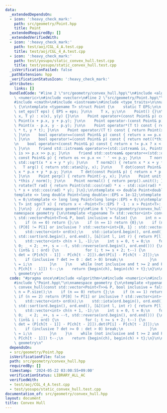 ```yaml
---
data:
  _extendedDependsOn:
  - icon: ':heavy_check_mark:'
    path: src/geometry/Point.hpp
    title: Point
  _extendedRequiredBy: []
  _extendedVerifiedWith:
  - icon: ':heavy_check_mark:'
    path: test/aoj/CGL_4_A.test.cpp
    title: test/aoj/CGL_4_A.test.cpp
  - icon: ':heavy_check_mark:'
    path: test/yosupo/static_convex_hull.test.cpp
    title: test/yosupo/static_convex_hull.test.cpp
  _isVerificationFailed: false
  _pathExtension: hpp
  _verificationStatusIcon: ':heavy_check_mark:'
  attributes:
    links: []
  bundledCode: "#line 2 \"src/geometry/convex_hull.hpp\"\n#include <algorithm>\n#include\
    \ <numeric>\n#include <vector>\n#line 2 \"src/geometry/Point.hpp\"\n#include <cassert>\n\
    #include <cmath>\n#include <iostream>\n#include <type_traits>\n\nnamespace geometry\
    \ {\n\ntemplate <typename T> struct Point {\n    static T EPS;\n\n    static void\
    \ set_eps(T eps) { EPS = eps; }\n\n    T x, y;\n\n    Point() {}\n\n    Point(T\
    \ x, T y) : x(x), y(y) {}\n\n    Point operator+(const Point& p) const { return\
    \ Point(x + p.x, y + p.y); }\n\n    Point operator-(const Point& p) const { return\
    \ Point(x - p.x, y - p.y); }\n\n    Point operator*(T t) const { return Point(x\
    \ * t, y * t); }\n\n    Point operator/(T t) const { return Point(x / t, y / t);\
    \ }\n\n    bool operator==(const Point& p) const { return x == p.x and y == p.y;\
    \ }\n\n    bool operator!=(const Point& p) const { return not((*this) == p); }\n\
    \n    bool operator<(const Point& p) const { return x != p.x ? x < p.x : y < p.y;\
    \ }\n\n    friend std::istream& operator>>(std::istream& is, Point& p) { return\
    \ is >> p.x >> p.y; }\n\n    friend std::ostream& operator<<(std::ostream& os,\
    \ const Point& p) { return os << p.x << ' ' << p.y; }\n\n    T norm() { return\
    \ std::sqrt(x * x + y * y); }\n\n    T norm2() { return x * x + y * y; }\n\n \
    \   T arg() { return std::atan2(y, x); }\n\n    T dot(const Point& p) { return\
    \ x * p.x + y * p.y; }\n\n    T det(const Point& p) { return x * p.y - y * p.x;\
    \ }\n\n    Point perp() { return Point(-y, x); }\n\n    Point unit() { return\
    \ *this / norm(); }\n\n    Point normal() { return perp().unit(); }\n\n    Point\
    \ rotate(T rad) { return Point(std::cos(rad) * x - std::sin(rad) * y, std::sin(rad)\
    \ * x + std::cos(rad) * y); }\n};\n\ntemplate <> double Point<double>::EPS = 1e-9;\n\
    template <> long double Point<long double>::EPS = 1e-12;\ntemplate <> int Point<int>::EPS\
    \ = 0;\ntemplate <> long long Point<long long>::EPS = 0;\n\ntemplate <typename\
    \ T> int sgn(T x) { return x < -Point<T>::EPS ? -1 : x > Point<T>::EPS ? 1 : 0;\
    \ }\n\n}  // namespace geometry\n#line 6 \"src/geometry/convex_hull.hpp\"\n\n\
    namespace geometry {\n\ntemplate <typename T> std::vector<int> convex_hull(const\
    \ std::vector<Point<T>>& P, bool inclusive = false) {\n    int n = P.size();\n\
    \    if (n == 0) return {};\n    if (n == 1) return {0};\n    if (n == 2) return\
    \ (P[0] != P[1] or inclusive ? std::vector<int>{0, 1} : std::vector<int>{0});\n\
    \    std::vector<int> ord(n);\n    std::iota(ord.begin(), ord.end(), 0);\n   \
    \ std::sort(ord.begin(), ord.end(), [&](int l, int r) { return P[l] < P[r]; });\n\
    \    std::vector<int> ch(n + 1, -1);\n    int s = 0, t = 0;\n    for (int _ =\
    \ 0; _ < 2; _++, s = --t, std::reverse(ord.begin(), ord.end())) {\n        for\
    \ (int& i : ord) {\n            for (; t >= s + 2; t--) {\n                auto\
    \ det = (P[ch[t - 1]] - P[ch[t - 2]]).det(P[i] - P[ch[t - 2]]);\n            \
    \    if (inclusive ? det >= 0 : det > 0) break;\n            }\n            ch[t++]\
    \ = i;\n        }\n    }\n    while (not inclusive and t >= 2 and P[ch[0]] ==\
    \ P[ch[t - 1]]) t--;\n    return {begin(ch), begin(ch) + t};\n}\n\n}  // namespace\
    \ geometry\n"
  code: "#pragma once\n#include <algorithm>\n#include <numeric>\n#include <vector>\n\
    #include \"Point.hpp\"\n\nnamespace geometry {\n\ntemplate <typename T> std::vector<int>\
    \ convex_hull(const std::vector<Point<T>>& P, bool inclusive = false) {\n    int\
    \ n = P.size();\n    if (n == 0) return {};\n    if (n == 1) return {0};\n   \
    \ if (n == 2) return (P[0] != P[1] or inclusive ? std::vector<int>{0, 1} : std::vector<int>{0});\n\
    \    std::vector<int> ord(n);\n    std::iota(ord.begin(), ord.end(), 0);\n   \
    \ std::sort(ord.begin(), ord.end(), [&](int l, int r) { return P[l] < P[r]; });\n\
    \    std::vector<int> ch(n + 1, -1);\n    int s = 0, t = 0;\n    for (int _ =\
    \ 0; _ < 2; _++, s = --t, std::reverse(ord.begin(), ord.end())) {\n        for\
    \ (int& i : ord) {\n            for (; t >= s + 2; t--) {\n                auto\
    \ det = (P[ch[t - 1]] - P[ch[t - 2]]).det(P[i] - P[ch[t - 2]]);\n            \
    \    if (inclusive ? det >= 0 : det > 0) break;\n            }\n            ch[t++]\
    \ = i;\n        }\n    }\n    while (not inclusive and t >= 2 and P[ch[0]] ==\
    \ P[ch[t - 1]]) t--;\n    return {begin(ch), begin(ch) + t};\n}\n\n}  // namespace\
    \ geometry\n"
  dependsOn:
  - src/geometry/Point.hpp
  isVerificationFile: false
  path: src/geometry/convex_hull.hpp
  requiredBy: []
  timestamp: '2024-05-22 03:00:55+09:00'
  verificationStatus: LIBRARY_ALL_AC
  verifiedWith:
  - test/aoj/CGL_4_A.test.cpp
  - test/yosupo/static_convex_hull.test.cpp
documentation_of: src/geometry/convex_hull.hpp
layout: document
title: Convex Hull
---
```

